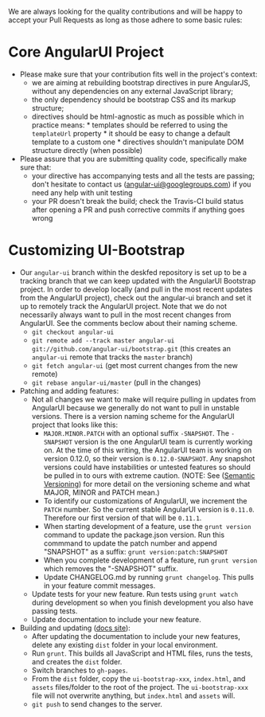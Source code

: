We are always looking for the quality contributions and will be happy to accept your Pull Requests as long as those adhere to some basic rules:

# Core AngularUI Project

* Please make sure that your contribution fits well in the project's context:
  * we are aiming at rebuilding bootstrap directives in pure AngularJS, without any dependencies on any external JavaScript library;
  * the only dependency should be bootstrap CSS and its markup structure;
  * directives should be html-agnostic as much as possible which in practice means:
        * templates should be referred to using the `templateUrl` property
        * it should be easy to change a default template to a custom one
        * directives shouldn't manipulate DOM structure directly (when possible)
* Please assure that you are submitting quality code, specifically make sure that:
  * your directive has accompanying tests and all the tests are passing; don't hesitate to contact us (angular-ui@googlegroups.com) if you need any help with unit testing
  * your PR doesn't break the build; check the Travis-CI build status after opening a PR and push corrective commits if anything goes wrong

# Customizing UI-Bootstrap

* Our `angular-ui` branch within the deskfed repository is set up to be a tracking branch that we can keep updated with the AngularUI Bootstrap project. In order to develop locally (and pull in the most
  recent updates from the AngularUI project), check out the angular-ui branch and set it up to remotely track the AngularUI project. Note that we do not necessarily always want to pull in the most recent changes from AngularUI. See the comments beclow about their naming scheme. 
  * `git checkout angular-ui`
  * `git remote add --track master angular-ui git://github.com/angular-ui/bootstrap.git` (this creates an `angular-ui` remote that tracks the `master` branch)
  * `git fetch angular-ui` (get most current changes from the new remote)
  * `git rebase angular-ui/master` (pull in the changes)
* Patching and adding features:
  * Not all changes we want to make will require pulling in updates from AngularUI because we generally do not want to pull in unstable versions. There is a version naming scheme for the AngularUI project that looks like this:
    * `MAJOR.MINOR.PATCH` with an optional suffix `-SNAPSHOT`. The `-SNAPSHOT` version is the one AngularUI team is  currently working on. At the time of this writing,
    the AngularUI team is working on version 0.12.0, so their version is `0.12.0-SNAPSHOT`. Any snapshot versions could have instabilities or untested features
    so should be pulled in to ours with extreme caution. (NOTE: See ([Semantic Versioning](http://semver.org/)) for more detail on the versioning scheme and what MAJOR, MINOR and PATCH mean.)
    * To identify our customizations of AngularUI, we increment the `PATCH` number. So the current stable AngularUI version is `0.11.0`. Therefore our first version of that will be `0.11.1`.
    * When starting development of a feature, use the `grunt version` command to update the package.json version. Run this commmand to update the patch number and append "SNAPSHOT" as a suffix: `grunt version:patch:SNAPSHOT`
    * When you complete development of a feature, run `grunt version` which removes the "-SNAPSHOT" suffix.
    * Update CHANGELOG.md by running `grunt changelog`. This pulls in your feature commit messages.
  * Update tests for your new feature. Run tests using `grunt watch` during development so when you finish development you also have passing tests. 
  * Update documentation to include your new feature.
* Building and updating ([docs site](http://deskfed.github.io/bootstrap)):
  * After updating the documentation to include your new features, delete any existing `dist` folder in your local environment.
  * Run `grunt`. This builds all JavaScript and HTML files, runs the tests, and creates the `dist` folder.
  * Switch branches to `gh-pages`.
  * From the `dist` folder, copy the `ui-bootstrap-xxx`, `index.html`, and `assets` files/folder to the root of the project. The `ui-bootstrap-xxx` file will not overwrite anything, but `index.html` and `assets` will.
  * `git push` to send changes to the server.
